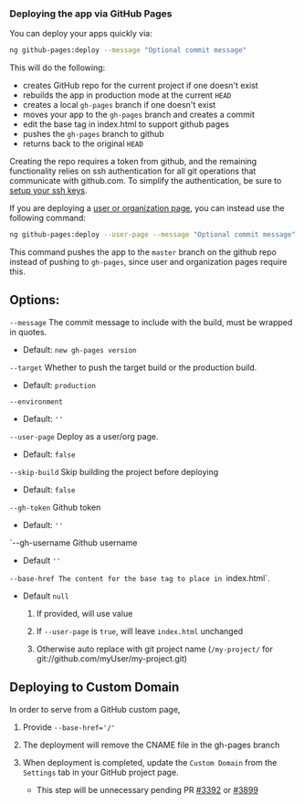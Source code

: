### Deploying the app via GitHub Pages

You can deploy your apps quickly via:

```bash
ng github-pages:deploy --message "Optional commit message"
```

This will do the following:

- creates GitHub repo for the current project if one doesn't exist
- rebuilds the app in production mode at the current `HEAD`
- creates a local `gh-pages` branch if one doesn't exist
- moves your app to the `gh-pages` branch and creates a commit
- edit the base tag in index.html to support github pages
- pushes the `gh-pages` branch to github
- returns back to the original `HEAD`

Creating the repo requires a token from github, and the remaining functionality
relies on ssh authentication for all git operations that communicate with github.com.
To simplify the authentication, be sure to [setup your ssh keys](https://help.github.com/articles/generating-ssh-keys/).

If you are deploying a [user or organization page](https://help.github.com/articles/user-organization-and-project-pages/), you can instead use the following command:

```bash
ng github-pages:deploy --user-page --message "Optional commit message"
```

This command pushes the app to the `master` branch on the github repo instead
of pushing to `gh-pages`, since user and organization pages require this.


## Options:

`--message` The commit message to include with the build, must be wrapped in quotes.
  - Default: `new gh-pages version`

`--target` Whether to push the target build or the production build.
  - Default: `production`

`--environment` 
  - Default: `''`

`--user-page` Deploy as a user/org page.
  - Default: `false`

`--skip-build` Skip building the project before deploying
  - Default: `false`

`--gh-token` Github token
  - Default: `''`

`--gh-username Github username
  - Default `''`

`--base-href The content for the base tag to place in `index.html`. 
- Default `null`

    1. If provided, will use value
    
    2. If `--user-page` is `true`, will leave `index.html` unchanged
    
    3. Otherwise auto replace with git project name (`/my-project/` for git://github.com/myUser/my-project.git)
    
  


## Deploying to Custom Domain
In order to serve from a GitHub custom page, 

1. Provide `--base-href='/'`

2. The deployment will remove the CNAME file in the gh-pages branch

3. When deployment is completed, update the `Custom Domain` from the `Settings` tab in your GitHub project page.
   * This step will be unnecessary pending PR [#3392](https://github.com/angular/angular-cli/pull/3392) or [#3899](https://github.com/angular/angular-cli/pull/3899)
 
  
